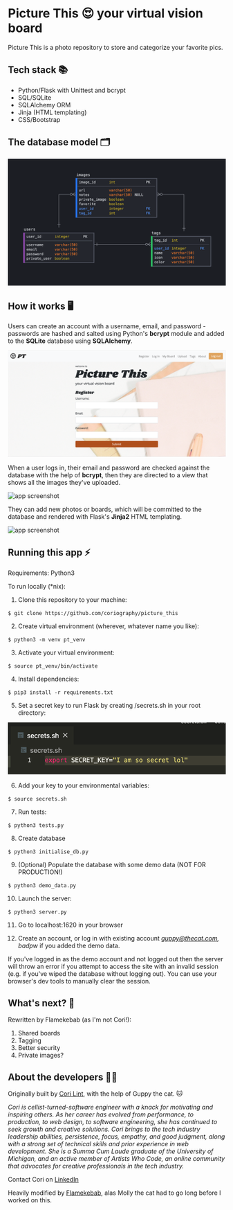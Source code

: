 # Picture This :heart_eyes: your virtual vision board

Picture This is a photo repository to store and categorize your favorite pics.


## Tech stack :books:  
* Python/Flask with Unittest and bcrypt
* SQL/SQLite
* SQLAlchemy ORM
* Jinja (HTML templating)
* CSS/Bootstrap


## The database model :card_index_dividers:

![app screenshot](/static/img/model_pt_v1.png)


## How it works :desktop_computer:

Users can create an account with a username, email, and password - passwords are hashed and salted using Python's **bcrypt** module and added to the **SQLite** database using **SQLAlchemy**.

![app screenshot](/static/img/pt_img_register.png)

When a user logs in, their email and password are checked against the database with the help of **bcrypt**, then they are directed to a view that shows all the images they've uploaded.

![app screenshot](/static/img/pt_gif_login.gif)

They can add new photos or boards, which will be committed to the database and rendered with Flask's **Jinja2** HTML templating.

![app screenshot](/static/img/pt_gif_tag.gif)


## Running this app :zap:

Requirements:
Python3

To run locally (*nix):

1. Clone this repository to your machine:

```
$ git clone https://github.com/coriography/picture_this
```

2. Create virtual environment (wherever, whatever name you like):

```
$ python3 -m venv pt_venv
```

3. Activate your virtual environment:

```
$ source pt_venv/bin/activate
```

4. Install dependencies:

```
$ pip3 install -r requirements.txt
```

5. Set a secret key to run Flask by creating /secrets.sh in your root directory:

![app screenshot](/static/img/secret_key.png)

6. Add your key to your environmental variables:

```
$ source secrets.sh
```

7. Run tests:

```
$ python3 tests.py
```

8. Create database

```
$ python3 initialise_db.py
```

9. (Optional) Populate the database with some demo data (NOT FOR PRODUCTION!)

```
$ python3 demo_data.py
```

10. Launch the server:

```
$ python3 server.py
```

11. Go to localhost:1620 in your browser

12. Create an account, or log in with existing account *guppy@thecat.com, badpw* if you added the demo data.

If you've logged in as the demo account and not logged out then the server will throw an error if you attempt to
access the site with an invalid session (e.g. if you've wiped the database without logging out).
You can use your browser's dev tools to manually clear the session.

## What's next? :thinking:

Rewritten by Flamekebab (as I'm not Cori!):

1. Shared boards
2. Tagging
3. Better security
4. Private images?

## About the developers :woman_technologist:

Originally built by [Cori Lint](https://github.com/coriography), with the help of Guppy the cat. :cat:

*Cori is cellist-turned-software engineer with a knack for motivating and inspiring others. As her career has evolved from performance, to production, to web design, to software engineering, she has continued to seek growth and creative solutions. Cori brings to the tech industry leadership abilities, persistence, focus, empathy, and good judgment, along with a strong set of technical skills and prior experience in web development. She is a Summa Cum Laude graduate of the University of Michigan, and an active member of Artists Who Code, an online community that advocates for creative professionals in the tech industry.*

Contact Cori on [LinkedIn](https://www.linkedin.com/in/cori-lint/)

Heavily modified by [Flamekebab](https://toot.wales/@Flamekebab), alas Molly the cat had to go long before I worked on this.

